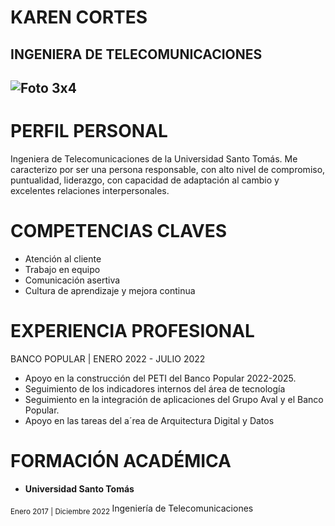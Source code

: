 # KAREN CORTES
****INGENIERA DE TELECOMUNICACIONES****
--
![Foto 3x4](https://user-images.githubusercontent.com/126521214/222595785-9bfe6b01-4124-4856-9341-2784064cf529.jpg)
---------------------------------------------
# PERFIL PERSONAL
Ingeniera de Telecomunicaciones de la Universidad Santo Tomás.
  Me caracterizo por ser una persona responsable, con alto nivel de compromiso, puntualidad, liderazgo, con capacidad de adaptación al cambio y excelentes relaciones    interpersonales. 
# COMPETENCIAS CLAVES
* Atención al cliente
* Trabajo en equipo
* Comunicación asertiva
* Cultura de aprendizaje y mejora continua
# EXPERIENCIA PROFESIONAL
  BANCO POPULAR | ENERO 2022 - JULIO 2022
  * Apoyo en la construcción del PETI del Banco Popular 2022-2025.
  * Seguimiento de los indicadores internos del área de tecnología
  * Seguimiento en la integración de aplicaciones del Grupo Aval y el Banco Popular.
  * Apoyo en las tareas del a´rea de Arquitectura Digital y Datos
# FORMACIÓN ACADÉMICA
  * **Universidad Santo Tomás**
 
  <sub>Enero 2017 | Diciembre 2022
  </sub>Ingeniería de Telecomunicaciones

  
